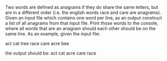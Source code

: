 
Two words are defined as anagrams if they do share the same letters, but are in a different order (i.e.
the english words race and care are anagrams).
Given an input file which contains one word per line, as an output construct a list of all anagrams
from that input file. Print those words to the console, where all words that are an anagram should
each other should be on the same line.
As an example, given the input file:

act
cat
tree
race
care
acre
bee

the output should be:
act cat
acre care race
